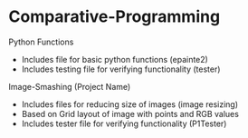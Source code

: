 # Comparative-Programming

Python Functions
- Includes file for basic python functions (epainte2)
- Includes testing file for verifying functionality (tester)

Image-Smashing (Project Name)
- Includes files for reducing size of images (image resizing)
- Based on Grid layout of image with points and RGB values
- Includes tester file for verifying functionality (P1Tester)
